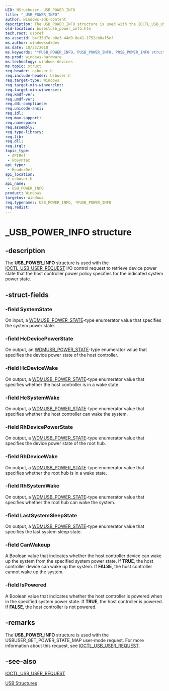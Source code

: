 ```yaml
---
UID: NS:usbuser._USB_POWER_INFO
title: "_USB_POWER_INFO"
author: windows-sdk-content
description: The USB_POWER_INFO structure is used with the IOCTL_USB_USER_REQUEST I/O control request to retrieve device power state that the host controller power policy specifies for the indicated system power state.
old-location: buses\usb_power_info.htm
tech.root: usbref
ms.assetid: b4f35d7e-b0e3-44d9-8e41-1752cb0af5ef
ms.author: windowssdkdev
ms.date: 10/23/2018
ms.keywords: "*PUSB_POWER_INFO, PUSB_POWER_INFO, PUSB_POWER_INFO structure pointer [Buses], USB_POWER_INFO, USB_POWER_INFO structure [Buses], _USB_POWER_INFO, buses.usb_power_info, usbstrct_95ba66ea-20ee-4e05-8294-3b3bd06f7116.xml, usbuser/PUSB_POWER_INFO, usbuser/USB_POWER_INFO"
ms.prod: windows-hardware
ms.technology: windows-devices
ms.topic: struct
req.header: usbuser.h
req.include-header: Usbuser.h
req.target-type: Windows
req.target-min-winverclnt: 
req.target-min-winversvr: 
req.kmdf-ver: 
req.umdf-ver: 
req.ddi-compliance: 
req.unicode-ansi: 
req.idl: 
req.max-support: 
req.namespace: 
req.assembly: 
req.type-library: 
req.lib: 
req.dll: 
req.irql: 
topic_type:
 - APIRef
 - kbSyntax
api_type:
 - HeaderDef
api_location:
 - usbuser.h
api_name:
 - USB_POWER_INFO
product: Windows
targetos: Windows
req.typenames: USB_POWER_INFO, *PUSB_POWER_INFO
req.redist: 
---
```


# _USB_POWER_INFO structure


## -description


The <b>USB_POWER_INFO</b> structure is used with the <a href="https://msdn.microsoft.com/6aba5cf4-a9fa-4d10-a212-acc79e00fa9b">IOCTL_USB_USER_REQUEST</a> I/O control request to retrieve device power state that the host controller power policy specifies for the indicated system power state.


## -struct-fields




### -field SystemState

On input, a <a href="https://msdn.microsoft.com/2f64bd5b-507c-4824-b50c-dbc228e8671a">WDMUSB_POWER_STATE</a>-type enumerator value that specifies the system power state.


### -field HcDevicePowerState

On output, an <a href="https://msdn.microsoft.com/2f64bd5b-507c-4824-b50c-dbc228e8671a">WDMUSB_POWER_STATE</a>-type enumerator value that specifies the device power state of the host controller.


### -field HcDeviceWake

On output, a <a href="https://msdn.microsoft.com/2f64bd5b-507c-4824-b50c-dbc228e8671a">WDMUSB_POWER_STATE</a>-type enumerator value that specifies whether the host controller is in a wake state.


### -field HcSystemWake

On output, a <a href="https://msdn.microsoft.com/2f64bd5b-507c-4824-b50c-dbc228e8671a">WDMUSB_POWER_STATE</a>-type enumerator value that specifies whether the host controller can wake the system.


### -field RhDevicePowerState

On output, a <a href="https://msdn.microsoft.com/2f64bd5b-507c-4824-b50c-dbc228e8671a">WDMUSB_POWER_STATE</a>-type enumerator value that specifies the device power state of the root hub.


### -field RhDeviceWake

On output, a <a href="https://msdn.microsoft.com/2f64bd5b-507c-4824-b50c-dbc228e8671a">WDMUSB_POWER_STATE</a>-type enumerator value that specifies whether the root hub is in a wake state.


### -field RhSystemWake

On output, a <a href="https://msdn.microsoft.com/2f64bd5b-507c-4824-b50c-dbc228e8671a">WDMUSB_POWER_STATE</a>-type enumerator value that specifies whether the root hub can wake the system.


### -field LastSystemSleepState

On output, a <a href="https://msdn.microsoft.com/2f64bd5b-507c-4824-b50c-dbc228e8671a">WDMUSB_POWER_STATE</a>-type enumerator value that specifies the last system sleep state.


### -field CanWakeup

A Boolean value that indicates whether the host controller device can wake up the system from the specified system power state. If <b>TRUE</b>, the host controller device can wake up the system. If <b>FALSE</b>, the host controller cannot wake up the system.


### -field IsPowered

A Boolean value that indicates whether the host controller is powered when in the specified system power state. If <b>TRUE</b>, the host controller is powered. If <b>FALSE</b>, the host controller is not powered.


## -remarks



The <b>USB_POWER_INFO</b> structure is used with the USBUSER_GET_POWER_STATE_MAP user-mode request. For more information about this request, see <a href="https://msdn.microsoft.com/6aba5cf4-a9fa-4d10-a212-acc79e00fa9b">IOCTL_USB_USER_REQUEST</a>.




## -see-also




<a href="https://msdn.microsoft.com/6aba5cf4-a9fa-4d10-a212-acc79e00fa9b">IOCTL_USB_USER_REQUEST</a>



<a href="https://msdn.microsoft.com/8ca7033d-6586-4c34-b940-67ddfbe21af9">USB Structures</a>
 

 

